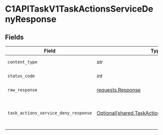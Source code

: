 # C1APITaskV1TaskActionsServiceDenyResponse


## Fields

| Field                                                                                                                     | Type                                                                                                                      | Required                                                                                                                  | Description                                                                                                               |
| ------------------------------------------------------------------------------------------------------------------------- | ------------------------------------------------------------------------------------------------------------------------- | ------------------------------------------------------------------------------------------------------------------------- | ------------------------------------------------------------------------------------------------------------------------- |
| `content_type`                                                                                                            | *str*                                                                                                                     | :heavy_check_mark:                                                                                                        | HTTP response content type for this operation                                                                             |
| `status_code`                                                                                                             | *int*                                                                                                                     | :heavy_check_mark:                                                                                                        | HTTP response status code for this operation                                                                              |
| `raw_response`                                                                                                            | [requests.Response](https://requests.readthedocs.io/en/latest/api/#requests.Response)                                     | :heavy_check_mark:                                                                                                        | Raw HTTP response; suitable for custom response parsing                                                                   |
| `task_actions_service_deny_response`                                                                                      | [Optional[shared.TaskActionsServiceDenyResponse]](../../models/shared/taskactionsservicedenyresponse.md)                  | :heavy_minus_sign:                                                                                                        | The TaskActionsServiceDenyResponse returns a task view with paths indicating the location of expanded items in the array. |